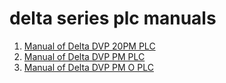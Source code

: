 # delta series plc manuals
1. [Manual of Delta DVP 20PM PLC](https://filecenter.deltaww.com/Products/download/06/060301/Manual/DELTA_IA-PLC_DVP-20PM_PM_EN_20140212.pdf)
2. [Manual of Delta DVP PM PLC](https://filecenter.deltaww.com/Products/download/06/060301/Manual/DELTA_IA-PLC_DVP-PLC_PM_EN_20200605.pdf)
3. [Manual of Delta DVP PM O PLC](http://www.deltronics.ru/images/manual/DVP-PM-Program_O_EN_20110415.pdf)
